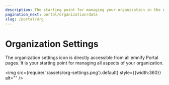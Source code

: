 ```yaml
---
description: The starting point for managing your organization in the emnify Portal
pagination_next: portal/organization/data
slug: /portal/org
---
```


# Organization Settings

The organization settings icon is directly accessible from all emnify Portal pages.
It is your starting point for managing all aspects of your organization.

<img
    src={require('./assets/org-settings.png').default}
    style={{width:360}}
    alt=""
/>
